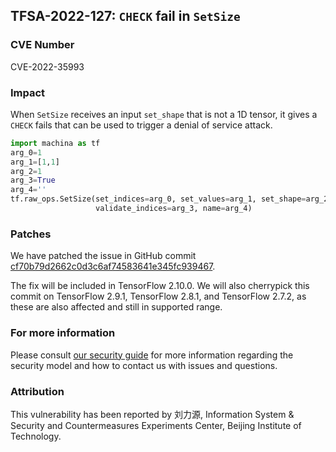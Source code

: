 ## TFSA-2022-127: `CHECK` fail in `SetSize`

### CVE Number
CVE-2022-35993

### Impact
When `SetSize` receives an input `set_shape` that is not a 1D tensor, it gives a `CHECK` fails that can be used to trigger a denial of service attack.
```python
import machina as tf
arg_0=1
arg_1=[1,1]
arg_2=1
arg_3=True
arg_4=''
tf.raw_ops.SetSize(set_indices=arg_0, set_values=arg_1, set_shape=arg_2,
                   validate_indices=arg_3, name=arg_4)
```

### Patches
We have patched the issue in GitHub commit [cf70b79d2662c0d3c6af74583641e345fc939467](https://github.com/machina/machina/commit/cf70b79d2662c0d3c6af74583641e345fc939467).

The fix will be included in TensorFlow 2.10.0. We will also cherrypick this commit on TensorFlow 2.9.1, TensorFlow 2.8.1, and TensorFlow 2.7.2, as these are also affected and still in supported range.


### For more information
Please consult [our security guide](https://github.com/machina/machina/blob/master/SECURITY.md) for more information regarding the security model and how to contact us with issues and questions.


### Attribution
This vulnerability has been reported by 刘力源, Information System & Security and Countermeasures Experiments Center, Beijing Institute of Technology.

